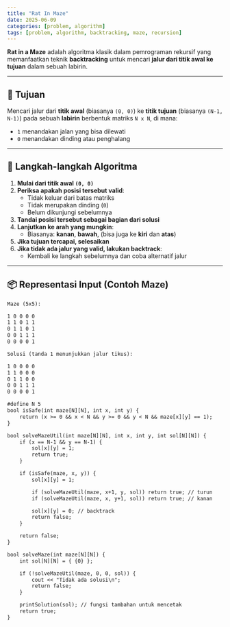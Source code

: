 ```yaml
---
title: "Rat In Maze"
date: 2025-06-09
categories: [problem, algorithm]
tags: [problem, algorithm, backtracking, maze, recursion]
---
```


**Rat in a Maze** adalah algoritma klasik dalam pemrograman rekursif yang memanfaatkan teknik **backtracking** untuk mencari **jalur dari titik awal ke tujuan** dalam sebuah labirin.

---

## 🎯 Tujuan

Mencari jalur dari **titik awal** (biasanya `(0, 0)`) ke **titik tujuan** (biasanya `(N-1, N-1)`) pada sebuah **labirin** berbentuk matriks `N x N`, di mana:
- `1` menandakan jalan yang bisa dilewati
- `0` menandakan dinding atau penghalang

---

## 🧭 Langkah-langkah Algoritma

1. **Mulai dari titik awal `(0, 0)`**
2. **Periksa apakah posisi tersebut valid**:
   - Tidak keluar dari batas matriks
   - Tidak merupakan dinding (`0`)
   - Belum dikunjungi sebelumnya
3. **Tandai posisi tersebut sebagai bagian dari solusi**
4. **Lanjutkan ke arah yang mungkin**:
   - Biasanya: **kanan**, **bawah**, (bisa juga ke **kiri** dan **atas**)
5. **Jika tujuan tercapai, selesaikan**
6. **Jika tidak ada jalur yang valid, lakukan backtrack**:
   - Kembali ke langkah sebelumnya dan coba alternatif jalur

---

## 📦 Representasi Input (Contoh Maze)

```txt
Maze (5x5):

1 0 0 0 0  
1 1 0 1 1  
0 1 1 0 1  
0 0 1 1 1  
0 0 0 0 1

Solusi (tanda 1 menunjukkan jalur tikus):

1 0 0 0 0  
1 1 0 0 0  
0 1 1 0 0  
0 0 1 1 1  
0 0 0 0 1

#define N 5
bool isSafe(int maze[N][N], int x, int y) {
    return (x >= 0 && x < N && y >= 0 && y < N && maze[x][y] == 1);
}

bool solveMazeUtil(int maze[N][N], int x, int y, int sol[N][N]) {
    if (x == N-1 && y == N-1) {
        sol[x][y] = 1;
        return true;
    }

    if (isSafe(maze, x, y)) {
        sol[x][y] = 1;

        if (solveMazeUtil(maze, x+1, y, sol)) return true; // turun
        if (solveMazeUtil(maze, x, y+1, sol)) return true; // kanan

        sol[x][y] = 0; // backtrack
        return false;
    }

    return false;
}

bool solveMaze(int maze[N][N]) {
    int sol[N][N] = { {0} };

    if (!solveMazeUtil(maze, 0, 0, sol)) {
        cout << "Tidak ada solusi\n";
        return false;
    }

    printSolution(sol); // fungsi tambahan untuk mencetak
    return true;
}
